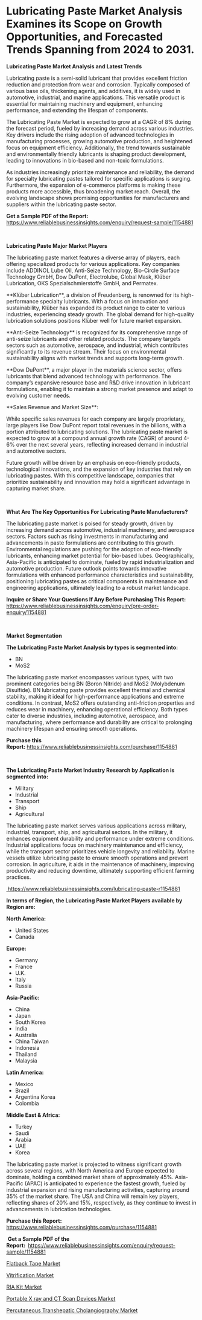 <p><h1>Lubricating Paste Market Analysis Examines its Scope on Growth Opportunities, and Forecasted Trends Spanning from 2024 to 2031.</h1></p><p><strong>Lubricating Paste Market Analysis and Latest Trends</strong></p>
<p><p>Lubricating paste is a semi-solid lubricant that provides excellent friction reduction and protection from wear and corrosion. Typically composed of various base oils, thickening agents, and additives, it is widely used in automotive, industrial, and marine applications. This versatile product is essential for maintaining machinery and equipment, enhancing performance, and extending the lifespan of components.</p><p>The Lubricating Paste Market is expected to grow at a CAGR of 8% during the forecast period, fueled by increasing demand across various industries. Key drivers include the rising adoption of advanced technologies in manufacturing processes, growing automotive production, and heightened focus on equipment efficiency. Additionally, the trend towards sustainable and environmentally friendly lubricants is shaping product development, leading to innovations in bio-based and non-toxic formulations.</p><p>As industries increasingly prioritize maintenance and reliability, the demand for specialty lubricating pastes tailored for specific applications is surging. Furthermore, the expansion of e-commerce platforms is making these products more accessible, thus broadening market reach. Overall, the evolving landscape shows promising opportunities for manufacturers and suppliers within the lubricating paste sector.</p></p>
<p><strong>Get a Sample PDF of the Report:&nbsp;</strong> <a href="https://www.reliablebusinessinsights.com/enquiry/request-sample/1154881?utm_campaign=904&utm_medium=2&utm_source=Github&utm_content=ia&utm_term=07112024&utm_id=lubricating-paste">https://www.reliablebusinessinsights.com/enquiry/request-sample/1154881</a></p>
<p>&nbsp;</p>
<p><strong>Lubricating Paste Major Market Players</strong></p>
<p><p>The lubricating paste market features a diverse array of players, each offering specialized products for various applications. Key companies include ADDINOL Lube Oil, Anti-Seize Technology, Bio-Circle Surface Technology GmbH, Dow DuPont, Electrolube, Global Mask, Klüber Lubrication, OKS Spezialschmierstoffe GmbH, and Permatex.</p><p>**Klüber Lubrication**, a division of Freudenberg, is renowned for its high-performance specialty lubricants. With a focus on innovation and sustainability, Klüber has expanded its product range to cater to various industries, experiencing steady growth. The global demand for high-quality lubrication solutions positions Klüber well for future market expansion.</p><p>**Anti-Seize Technology** is recognized for its comprehensive range of anti-seize lubricants and other related products. The company targets sectors such as automotive, aerospace, and industrial, which contributes significantly to its revenue stream. Their focus on environmental sustainability aligns with market trends and supports long-term growth.</p><p>**Dow DuPont**, a major player in the materials science sector, offers lubricants that blend advanced technology with performance. The company’s expansive resource base and R&D drive innovation in lubricant formulations, enabling it to maintain a strong market presence and adapt to evolving customer needs.</p><p>**Sales Revenue and Market Size**:</p><p>While specific sales revenues for each company are largely proprietary, large players like Dow DuPont report total revenues in the billions, with a portion attributed to lubricating solutions. The lubricating paste market is expected to grow at a compound annual growth rate (CAGR) of around 4-6% over the next several years, reflecting increased demand in industrial and automotive sectors.</p><p>Future growth will be driven by an emphasis on eco-friendly products, technological innovations, and the expansion of key industries that rely on lubricating pastes. With this competitive landscape, companies that prioritize sustainability and innovation may hold a significant advantage in capturing market share.</p></p>
<p>&nbsp;</p>
<p><strong>What Are The Key Opportunities For Lubricating Paste Manufacturers?</strong></p>
<p><p>The lubricating paste market is poised for steady growth, driven by increasing demand across automotive, industrial machinery, and aerospace sectors. Factors such as rising investments in manufacturing and advancements in paste formulations are contributing to this growth. Environmental regulations are pushing for the adoption of eco-friendly lubricants, enhancing market potential for bio-based lubes. Geographically, Asia-Pacific is anticipated to dominate, fueled by rapid industrialization and automotive production. Future outlook points towards innovative formulations with enhanced performance characteristics and sustainability, positioning lubricating pastes as critical components in maintenance and engineering applications, ultimately leading to a robust market landscape.</p></p>
<p><strong>Inquire or Share Your Questions If Any Before Purchasing This Report:</strong> <a href="https://www.reliablebusinessinsights.com/enquiry/pre-order-enquiry/1154881?utm_campaign=904&utm_medium=2&utm_source=Github&utm_content=ia&utm_term=07112024&utm_id=lubricating-paste">https://www.reliablebusinessinsights.com/enquiry/pre-order-enquiry/1154881</a></p>
<p>&nbsp;</p>
<p><strong>Market Segmentation</strong></p>
<p><strong>The Lubricating Paste Market Analysis by types is segmented into:</strong></p>
<p><ul><li>BN</li><li>MoS2</li></ul></p>
<p><p>The lubricating paste market encompasses various types, with two prominent categories being BN (Boron Nitride) and MoS2 (Molybdenum Disulfide). BN lubricating paste provides excellent thermal and chemical stability, making it ideal for high-performance applications and extreme conditions. In contrast, MoS2 offers outstanding anti-friction properties and reduces wear in machinery, enhancing operational efficiency. Both types cater to diverse industries, including automotive, aerospace, and manufacturing, where performance and durability are critical to prolonging machinery lifespan and ensuring smooth operations.</p></p>
<p><strong>Purchase this Report:&nbsp;</strong><a href="https://www.reliablebusinessinsights.com/purchase/1154881?utm_campaign=904&utm_medium=2&utm_source=Github&utm_content=ia&utm_term=07112024&utm_id=lubricating-paste">https://www.reliablebusinessinsights.com/purchase/1154881</a></p>
<p>&nbsp;</p>
<p><strong>The Lubricating Paste Market Industry Research by Application is segmented into:</strong></p>
<p><ul><li>Military</li><li>Industrial</li><li>Transport</li><li>Ship</li><li>Agricultural</li></ul></p>
<p><p>The lubricating paste market serves various applications across military, industrial, transport, ship, and agricultural sectors. In the military, it enhances equipment durability and performance under extreme conditions. Industrial applications focus on machinery maintenance and efficiency, while the transport sector prioritizes vehicle longevity and reliability. Marine vessels utilize lubricating paste to ensure smooth operations and prevent corrosion. In agriculture, it aids in the maintenance of machinery, improving productivity and reducing downtime, ultimately supporting efficient farming practices.</p></p>
<p><a href="https://www.reliablebusinessinsights.com/lubricating-paste-r1154881?utm_campaign=904&utm_medium=2&utm_source=Github&utm_content=ia&utm_term=07112024&utm_id=lubricating-paste">&nbsp;https://www.reliablebusinessinsights.com/lubricating-paste-r1154881</a></p>
<p><strong>In terms of Region, the Lubricating Paste Market Players available by Region are:</strong></p>
<p>
    <p> <strong> North America: </strong>
        <ul>
            <li>United States</li>
            <li>Canada</li>
        </ul>
        </p> 
    <p> <strong> Europe: </strong>
        <ul>
            <li>Germany</li>
            <li>France</li>
            <li>U.K.</li>
            <li>Italy</li>
            <li>Russia</li>
        </ul>
        </p> 
    <p> <strong> Asia-Pacific: </strong>
        <ul>
            <li>China</li>
            <li>Japan</li>
            <li>South Korea</li>
            <li>India</li>
            <li>Australia</li>
            <li>China Taiwan</li>
            <li>Indonesia</li>
            <li>Thailand</li>
            <li>Malaysia</li>
        </ul>
        </p> 
    <p> <strong> Latin America: </strong>
        <ul>
            <li>Mexico</li>
            <li>Brazil</li>
            <li>Argentina Korea</li>
            <li>Colombia</li>
        </ul>
        </p> 
    <p> <strong> Middle East & Africa: </strong>
        <ul>
            <li>Turkey</li>
            <li>Saudi</li>
            <li>Arabia</li>
            <li>UAE</li>
            <li>Korea</li>
        </ul>
    </p>
    </p>
<p><p>The lubricating paste market is projected to witness significant growth across several regions, with North America and Europe expected to dominate, holding a combined market share of approximately 45%. Asia-Pacific (APAC) is anticipated to experience the fastest growth, fueled by industrial expansion and rising manufacturing activities, capturing around 35% of the market share. The USA and China will remain key players, reflecting shares of 20% and 15%, respectively, as they continue to invest in advancements in lubrication technologies.</p></p>
<p><strong>Purchase this Report: </strong><a href="https://www.reliablebusinessinsights.com/purchase/1154881?utm_campaign=904&utm_medium=2&utm_source=Github&utm_content=ia&utm_term=07112024&utm_id=lubricating-paste">https://www.reliablebusinessinsights.com/purchase/1154881</a></p>
<p>&nbsp;<strong>Get a Sample PDF of the Report:&nbsp;&nbsp;</strong><a href="https://www.reliablebusinessinsights.com/enquiry/request-sample/1154881?utm_campaign=904&utm_medium=2&utm_source=Github&utm_content=ia&utm_term=07112024&utm_id=lubricating-paste">https://www.reliablebusinessinsights.com/enquiry/request-sample/1154881</a></p>
<p><strong></strong></p>
<p><p><a href="https://github.com/catusaesianou/Market-Research-Report-List-1/blob/main/flatback-tape-market.md?utm_campaign=904&utm_medium=2&utm_source=Github&utm_content=ia&utm_term=07112024&utm_id=lubricating-paste">Flatback Tape Market</a></p><p><a href="https://issuu.com/reportprime-2/docs/vitrification-market-size-2030.pptx_70d0be8a157d08?utm_campaign=904&utm_medium=2&utm_source=Github&utm_content=ia&utm_term=07112024&utm_id=lubricating-paste">Vitrification Market</a></p><p><a href="https://github.com/sogusofer/Market-Research-Report-List-1/blob/main/ria-kit-market.md?utm_campaign=904&utm_medium=2&utm_source=Github&utm_content=ia&utm_term=07112024&utm_id=lubricating-paste">RIA Kit Market</a></p><p><a href="https://issuu.com/reportprime-2/docs/portable-x-ray-and-ct-scan-devices-_a6480fb801df9f?utm_campaign=904&utm_medium=2&utm_source=Github&utm_content=ia&utm_term=07112024&utm_id=lubricating-paste">Portable X ray and CT Scan Devices Market</a></p><p><a href="https://issuu.com/reportprime-2/docs/percutaneous-transhepatic-cholangio_28f8614bbdec81?utm_campaign=904&utm_medium=2&utm_source=Github&utm_content=ia&utm_term=07112024&utm_id=lubricating-paste">Percutaneous Transhepatic Cholangiography Market</a></p></p>